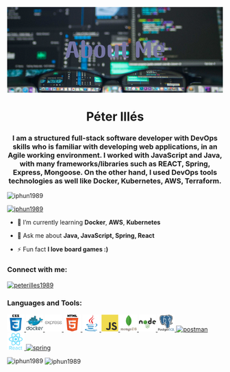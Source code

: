 <img src="https://raw.githubusercontent.com/IPHUN1989/IPHUN1989/main/About_Me%20(1).png" alt="drawing" height="200" width="1000" align="center"/>
<h1 align="center">Péter Illés</h1>
<h3 align="center">I am a structured full-stack software developer with DevOps skills who is familiar with developing web applications, in an Agile working environment.  I worked with JavaScript and Java, with many frameworks/libraries such as REACT, Spring, Express, Mongoose. On the other hand, I used DevOps tools technologies as well like Docker, Kubernetes, AWS, Terraform. </h3>

<p align="left"> <img src="https://komarev.com/ghpvc/?username=iphun1989&label=Profile%20views&color=0e75b6&style=flat" alt="iphun1989" /> </p>

<p align="left"> <a href="https://github.com/ryo-ma/github-profile-trophy"><img src="https://github-profile-trophy.vercel.app/?username=iphun1989&theme=nord&title=Repositories,Stars,Commits,PullRequest,MultipleLang&margin-w=20" alt="iphun1989" /></a> </p>

- 🌱 I’m currently learning **Docker**, **AWS**, **Kubernetes**

- 💬 Ask me about **Java, JavaScript, Spring, React**

- ⚡ Fun fact **I love board games :)**

<h3 align="left">Connect with me:</h3>
<p align="left">
<a href="https://linkedin.com/in/peterilles1989" target="blank"><img align="center" src="https://raw.githubusercontent.com/rahuldkjain/github-profile-readme-generator/master/src/images/icons/Social/linked-in-alt.svg" alt="peterilles1989" height="30" width="40" /></a>
</p>

<h3 align="left">Languages and Tools:</h3>
<p align="left"> <a href="https://www.w3schools.com/css/" target="_blank" rel="noreferrer"> <img src="https://raw.githubusercontent.com/devicons/devicon/master/icons/css3/css3-original-wordmark.svg" alt="css3" width="40" height="40"/> </a> <a href="https://www.docker.com/" target="_blank" rel="noreferrer"> <img src="https://raw.githubusercontent.com/devicons/devicon/master/icons/docker/docker-original-wordmark.svg" alt="docker" width="40" height="40"/> </a> <a href="https://expressjs.com" target="_blank" rel="noreferrer"> <img src="https://raw.githubusercontent.com/devicons/devicon/master/icons/express/express-original-wordmark.svg" alt="express" width="40" height="40"/> </a> <a href="https://www.w3.org/html/" target="_blank" rel="noreferrer"> <img src="https://raw.githubusercontent.com/devicons/devicon/master/icons/html5/html5-original-wordmark.svg" alt="html5" width="40" height="40"/> </a> <a href="https://www.java.com" target="_blank" rel="noreferrer"> <img src="https://raw.githubusercontent.com/devicons/devicon/master/icons/java/java-original.svg" alt="java" width="40" height="40"/> </a> <a href="https://developer.mozilla.org/en-US/docs/Web/JavaScript" target="_blank" rel="noreferrer"> <img src="https://raw.githubusercontent.com/devicons/devicon/master/icons/javascript/javascript-original.svg" alt="javascript" width="40" height="40"/> </a> <a href="https://www.mongodb.com/" target="_blank" rel="noreferrer"> <img src="https://raw.githubusercontent.com/devicons/devicon/master/icons/mongodb/mongodb-original-wordmark.svg" alt="mongodb" width="40" height="40"/> </a> <a href="https://nodejs.org" target="_blank" rel="noreferrer"> <img src="https://raw.githubusercontent.com/devicons/devicon/master/icons/nodejs/nodejs-original-wordmark.svg" alt="nodejs" width="40" height="40"/> </a> <a href="https://www.postgresql.org" target="_blank" rel="noreferrer"> <img src="https://raw.githubusercontent.com/devicons/devicon/master/icons/postgresql/postgresql-original-wordmark.svg" alt="postgresql" width="40" height="40"/> </a> <a href="https://postman.com" target="_blank" rel="noreferrer"> <img src="https://www.vectorlogo.zone/logos/getpostman/getpostman-icon.svg" alt="postman" width="40" height="40"/> </a> <a href="https://reactjs.org/" target="_blank" rel="noreferrer"> <img src="https://raw.githubusercontent.com/devicons/devicon/master/icons/react/react-original-wordmark.svg" alt="react" width="40" height="40"/> </a> <a href="https://spring.io/" target="_blank" rel="noreferrer"> <img src="https://www.vectorlogo.zone/logos/springio/springio-icon.svg" alt="spring" width="40" height="40"/> </a> </p>

<p><img align="left" src="https://github-readme-stats.vercel.app/api/top-langs?username=iphun1989&show_icons=true&locale=en&layout=compact" alt="iphun1989" /></p>

<p>&nbsp;<img align="center" src="https://github-readme-stats.vercel.app/api?username=iphun1989&show_icons=true&locale=en" alt="iphun1989" /></p>
